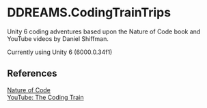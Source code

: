 # DDREAMS.CodingTrainTrips
Unity 6 coding adventures based upon the Nature of Code book and YouTube videos by Daniel Shiffman.

Currently using Unity 6 (6000.0.34f1)

## References
[Nature of Code](https://natureofcode.com/)<br>[YouTube: The Coding Train](https://www.youtube.com/@TheCodingTrain)